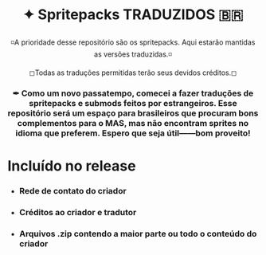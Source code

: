 # <p align="center">✦ Spritepacks TRADUZIDOS 🇧🇷</p>

<p  align="center">◽A prioridade desse repositório são os spritepacks. Aqui estarão mantidas as versões traduzidas.◽</p>

<p  align="center">◻Todas as traduções permitidas terão seus devidos créditos.◻</p>


### <p  align="center">✒ Como um novo passatempo, comecei a fazer traduções de spritepacks e submods feitos por estrangeiros. Esse repositório será um espaço para brasileiros que procuram bons complementos para o MAS, mas não encontram sprites no idioma que preferem. Espero que seja útil——bom proveito!</p>


# Incluído no release
- ### Rede de contato do criador
- ### Créditos ao criador e tradutor
- ### Arquivos .zip contendo a maior parte ou todo o conteúdo do criador







